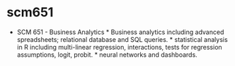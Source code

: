 # scm651
* SCM 651 - Business Analytics     * Business analytics including advanced spreadsheets; relational database and SQL queries.      * statistical analysis in R including multi-linear regression, interactions, tests for regression assumptions, logit, probit.      * neural networks and dashboards.
